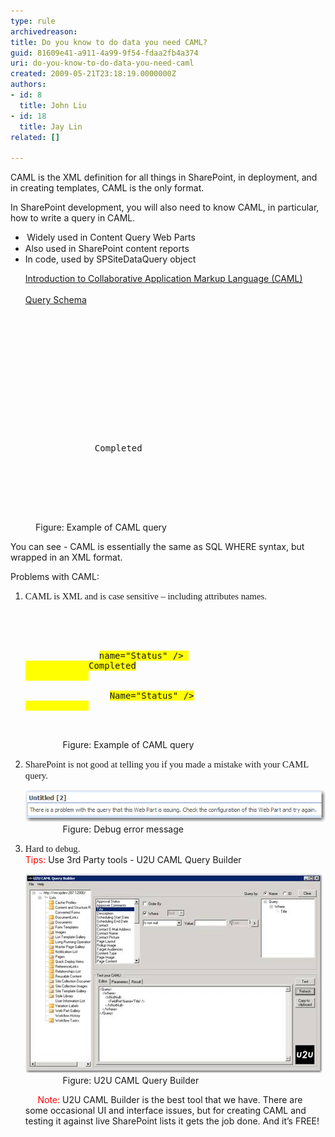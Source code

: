 ```yaml
---
type: rule
archivedreason: 
title: Do you know to do data you need CAML?
guid: 81609e41-a911-4a99-9f54-fdaa2fb4a374
uri: do-you-know-to-do-data-you-need-caml
created: 2009-05-21T23:18:19.0000000Z
authors:
- id: 8
  title: John Liu
- id: 18
  title: Jay Lin
related: []

---
```




  <span lang="EN-AU">CAML is the XML definition for all things in SharePoint, in deployment, and in creating templates, CAML is the only format.</span>
<p class="MsoNormal"><span lang="EN-AU">In SharePoint development, you will also need to know CAML, in particular, how to write a query in CAML.</span></p>
<ul>
    <li>
    <div class="MsoNormal"><span lang="EN-AU" style="font-family:symbol;"><span><span style="font:7pt 'times new roman';"> </span></span></span><span lang="EN-AU">Widely used in Content Query Web Parts</span></div>
    </li>
    <li>
    <div class="MsoNormal"><span lang="EN-AU"></span><span lang="EN-AU">Also used in SharePoint content reports</span></div>
    </li>
    <li>
    <div class="MsoNormal"><span lang="EN-AU"></span><span lang="EN-AU">In code, used by SPSiteDataQuery object</span></div>
    <span lang="EN-AU"></span></li>
</ul>
<ul>
    <div class="title"><a href="http://msdn.microsoft.com/en-us/library/ms426449.aspx">Introduction to Collaborative Application Markup Language (CAML)</a>
    <div class="title"> </div>
    <div class="title">
    <div class="title"><a href="http://msdn.microsoft.com/en-us/library/ms467521.aspx">Query Schema</a></div>
    </div>
    </div>
</ul>

<br><excerpt class='endintro'></excerpt><br>

  <p>  </p>
<dl class="goodCode">
    <dt>
    <pre><Query><br>    <OrderBy><br>        <FieldRef Name="Modified" Ascending="FALSE"></FieldRef><br>    </OrderBy><br>    <Where><br>        <And><br>            <Neq><br>                <FieldRef Name="Status"></FieldRef><br>                <Value Type="Text">Completed</Value><br>            </Neq><br>            <IsNull><br>                <FieldRef Name="Sent"></FieldRef><br>            </IsNull><br>        </And><br>    </Where><br></Query></pre>
    </dt>
    <dd>Figure: Example of CAML query </dd>
</dl>
<p class="MsoNormal"><span lang="EN-AU">You can see - CAML is essentially the same as SQL WHERE syntax, but wrapped in an XML format.</span></p>
<p class="MsoNormal"><span lang="EN-AU"></span><span lang="EN-AU">Problems with CAML:</span></p>
<ol>
    <li>
    <div class="MsoNormal"><span lang="EN-AU"><span lang="EN-AU" style="font-family:'calibri','sans-serif';font-size:11pt;">CAML is XML and is case sensitive – including attributes names. </span></span>
    <dl class="badCode">
        <dt>
        <pre><Query><br>    <Where><br>        <Or><br>            <Eq><br>              <FieldRef <font color="#400040" style="background-color:rgb(255, 255, 0);">name</font>="Status" /> <br>            <Value Type="Text">Completed</Value><br>            </Eq><br>            <IsNull><br>                <FieldRef <font style="background-color:rgb(255, 255, 0);">Name</font>="Status" /><br>            </IsNull><br>        </Or><br>    </Where><br></Query></pre>
        </dt>
        <dd>     Figure: Example of CAML query </dd>
    </dl>
    </div>
    </li>
    <li>
    <div class="MsoNormal"><span lang="EN-AU"><span lang="EN-AU" style="font-family:'calibri','sans-serif';font-size:11pt;"><span lang="EN-AU" style="font-family:'calibri','sans-serif';font-size:11pt;">SharePoint is not good at telling you if you made a mistake with your CAML query. </span></span></span>
    <dl class="badImage">
        <dt><img src="CAMLError.png" alt="" /> </dt>
        <dd>     Figure: Debug error message</dd>
    </dl>
    </div>
    </li>
    <li>
    <div class="MsoNormal"><span lang="EN-AU"><span lang="EN-AU" style="font-family:'calibri','sans-serif';font-size:11pt;"><span lang="EN-AU" style="font-family:'calibri','sans-serif';font-size:11pt;"><span lang="EN-AU" style="font-family:'calibri','sans-serif';font-size:11pt;">Hard to debug.</span></span></span></span><br>
    <font color="#ff0000">Tips:</font> Use 3rd Party tools - U2U CAML Query Builder
    <dl class="goodImage">
        <dt><img src="U2U.png" alt="" /> </dt>
        <dd>     Figure: U2U CAML Query Builder</dd>
    </dl>
         <font color="#ff0000">Note:</font> U2U CAML Builder is the best tool that we have. There are some occasional UI and interface issues, but for creating CAML and testing it against live SharePoint lists it gets the job done. And it’s FREE! </div>
    </li>
</ol>
<p class="MsoNormal"><span lang="EN-AU"><span lang="EN-AU" style="font-family:'calibri','sans-serif';font-size:11pt;"></span></span> </p>
<p> </p>



